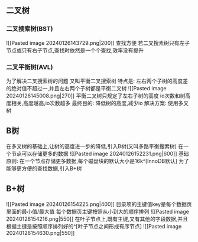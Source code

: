 ## 二叉树
### 二叉搜索树(BST)
![[Pasted image 20240126143729.png|200]]
查找方便
若二叉搜素树只有左子节点或只有右子节点,查找时依然是一个个查找,效率没有提升
### 二叉平衡树(AVL)
为了解决二叉搜索树的问题
又叫平衡二叉搜索树
特点是: 左右两个子树的高度差的绝对值不超过一,并且左右两个子树都是平衡二叉树
![[Pasted image 20240126145008.png|270]]
平衡二叉树只规定了左右子树的高度
io次数和树高度相关,高度越高,io次数越多
最终目的: 降低树的高度,减少io
解决方案: 使用多叉树
## B树
在多叉树的基础上,让树的高度进一步的降低,引入B树(又叫多路平衡搜索树)
在一个节点可以存储更多的数据
![[Pasted image 20240126152231.png|600]]
基础原则: 在一个节点存储更多数据,每个磁盘块的默认大小是16k^[InnoDB默认]
为了能够更方便的查找数据,引入B+树
## B+树
![[Pasted image 20240126154225.png|400]]
目录项的主键值key是每个数据页里面的最小值/最大值
每个数据页主键按照从小到大的顺序排列
![[Pasted image 20240126154216.png|550]]
在叶子节点上,既有主键,又有其他的字段数据,并且根据主键是按照顺序排列好的^[叶子节点之间形成有序节点]
![[Pasted image 20240126154630.png|550]]